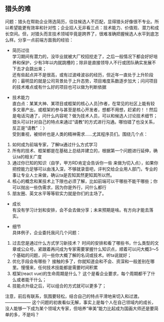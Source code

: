 ## 猎头的难
问题：猎头在帮助企业筛选简历，往往候选人不匹配，显得猎头好像很不专业。所以希望能更有效率和针对性；企业招人无非看三点：技术能力、价值观、潜力和成长空间。但，对猎头而言技术领域毕竟是跨界了，很难准确把握候选人水平到底怎么样。分享一点前端方面我的经验：
+ 简历过往  
学习期间有潜力的，没毕业就被大厂校招挖走了，之后一般情况下都会好好培养和保护，少有3年以内就跳槽的；除非是直接领导人不行或团队确实发展不下去才会跳出来；  
还有些起点并不是很高，或有过波峰波谷的经历，但近年一直处于上升阶段的；最明显的就是公司背景处于上升态势，项目难度系数逐步加大；问问项目的技术难点或有什么好的项目也可以做为判断依据  

+ 技术能力  
直白点：某某大神、某项目或框架的核心人员|作者，在常见的社区上能有较多文章产出，或框架的参与甚至是核心开发者，想都不用想，赶紧的！！然后是电话沟通了，问什么内容呢？做为技术人员，可以和候选人讨论技术细节；猎头可以针对自己的特点来通过“请教”的方式进行沟通。哪怕错了也没关系，反正是“请教” ：）  
受到重视，被倾听也是人类的精神需求……尤其程序员们。围绕几个点：  
1. 如何成为前端专家，了解ta通过什么方式学习
2. 所有的技术、框架都是在基础上总结并建立的，根据第一个问题进行延伸，确认ta的相关广度
3. 通过你已知的知识（自学，甲方RD肯定会告诉你一些 来做为切入点），如果你把控能力足够可以由浅入深，不够就录音吧，评判交给企业用人部门，专业的事让专业人士来做，确认ta是否知其然更知其所以然。
4. 核心的概念和某技术上下限也必须了解，比如前端可以干哪些不能干哪些；你可以抛出一些伪需求，因为你是外行，问什么都行
5. 朋友圈、英文水平等等软实力就是你们的主场了。
    
+ 成长  
有没有学习计划和安排，会不会去做分享；未来预期是啥。有方向才能去落实。  

+ 细节  
具体例子，企业委托我问几个问题：  
1. 过去您是通过什么方式学习新技术？
时间的安排和看了哪些书，什么类型的文章或公众号。紧跟着再问成为专家需要掌握什么知识点，顺着可以问大概3～5个基础的问题，问一些你大概了解的名词或技术。听ta说就好；
2. 优化手段会有哪些？
接触的多了，你就知道会和不会、资深和一般差别在哪里。慢慢来，任何技术技能都是需要时间积累
3. 框架(react vue)的生命周期是什么？
这个是看企业要求，每个周期都干了什么或者能干什么；
4. 技能点升级之后，可以组合的方式就可以更多了；  

注意，前后有联系，氛围要轻松，结合自己的特点平滑地来切入和过渡。  
——————
这个问题的初衷看似无解，事实上是每个人在自己领域内的成长，没人能够一下成为某个领域大专家，但培养“审美”能力比起成为国画大师还是要简单的多，不是吗？  
